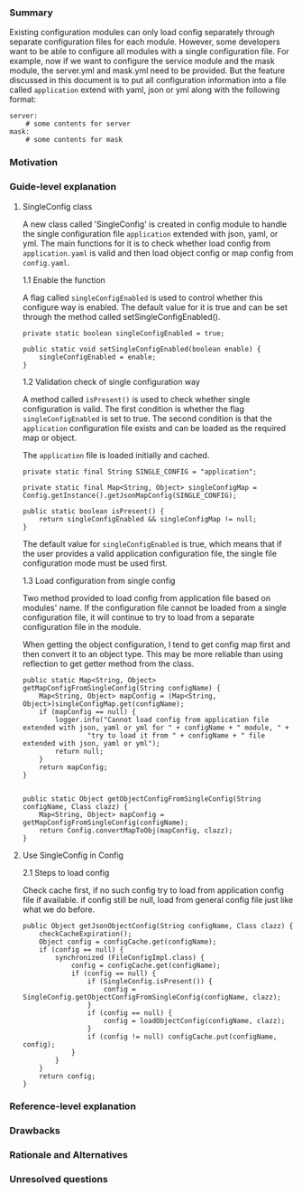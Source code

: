 ### Summary
Existing configuration modules can only load config separately through 
separate configuration files for each module. However, some developers 
want to be able to configure all modules with a single configuration 
file. For example, now if we want to configure the service module and 
the mask module, the server.yml and mask.yml need to be provided. But 
the feature discussed in this document is to put all configuration 
information into a file called `application` extend with yaml, json or yml 
along with the following format:
```
server:
    # some contents for server
mask:
    # some contents for mask
```

### Motivation


### Guide-level explanation
1. SingleConfig class

    A new class called 'SingleConfig' is created in config module to handle 
    the single configuration file `application` extended with json, yaml, or
    yml. The main functions for it is to check whether load config from 
    `application.yaml` is valid and then load object config or map config from 
    `config.yaml`.

    1.1 Enable the function
    
    A flag called `singleConfigEnabled` is used to control whether this 
    configure way is enabled. The default value for it is true and can 
    be set through the method called setSingleConfigEnabled().
    
    ```
    private static boolean singleConfigEnabled = true;
    
    public static void setSingleConfigEnabled(boolean enable) {
        singleConfigEnabled = enable;
    }
    ``` 
    
    1.2 Validation check of single configuration way
        
    A method called `isPresent()` is used to check whether single configuration
    is valid. The first condition is whether the flag `singleConfigEnabled` is 
    set to true. The second condition is that the `application` configuration file 
    exists and can be loaded as the required map or object.
    
    The `application` file is loaded initially and cached.
    
    ```
    private static final String SINGLE_CONFIG = "application";

    private static final Map<String, Object> singleConfigMap = Config.getInstance().getJsonMapConfig(SINGLE_CONFIG);
    
    public static boolean isPresent() {
        return singleConfigEnabled && singleConfigMap != null;
    }
    ```
   
    The default value for `singleConfigEnabled` is true, which means that if 
    the user provides a valid application configuration file, the single file 
    configuration mode must be used first.

    1.3 Load configuration from single config
    
    Two method provided to load config from application file based on modules'
    name. If the configuration file cannot be loaded from a single configuration 
    file, it will continue to try to load from a separate configuration 
    file in the module.
    
    When getting the object configuration, I tend to get config map first and 
    then convert it to an object type. This may be more reliable than using 
    reflection to get getter method from the class.
    
    ```
    public static Map<String, Object> getMapConfigFromSingleConfig(String configName) {
        Map<String, Object> mapConfig = (Map<String, Object>)singleConfigMap.get(configName);
        if (mapConfig == null) {
            logger.info("Cannot load config from application file extended with json, yaml or yml for " + configName + " module, " +
                    "try to load it from " + configName + " file extended with json, yaml or yml");
            return null;
        }
        return mapConfig;
    }


    public static Object getObjectConfigFromSingleConfig(String configName, Class clazz) {
        Map<String, Object> mapConfig = getMapConfigFromSingleConfig(configName);
        return Config.convertMapToObj(mapConfig, clazz);
    }
    ```
    
2. Use SingleConfig in Config
    
    2.1 Steps to load config
        
    Check cache first, if no such config try to load from application config file if 
    available. if config still be null, load from general config file just like
    what we do before.
    ```
    public Object getJsonObjectConfig(String configName, Class clazz) {
        checkCacheExpiration();
        Object config = configCache.get(configName);
        if (config == null) {
            synchronized (FileConfigImpl.class) {
                config = configCache.get(configName);
                if (config == null) {
                    if (SingleConfig.isPresent()) {
                        config = SingleConfig.getObjectConfigFromSingleConfig(configName, clazz);
                    }
                    if (config == null) {
                        config = loadObjectConfig(configName, clazz);
                    }
                    if (config != null) configCache.put(configName, config);
                }
            }
        }
        return config;
    }
    ``` 

### Reference-level explanation


### Drawbacks


### Rationale and Alternatives


### Unresolved questions